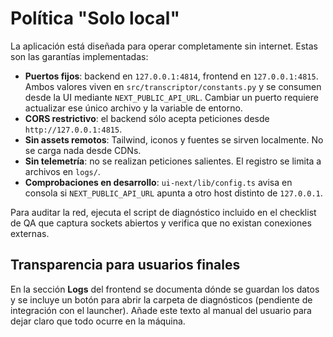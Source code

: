 # Política "Solo local"

La aplicación está diseñada para operar completamente sin internet. Estas son las garantías implementadas:

- **Puertos fijos**: backend en `127.0.0.1:4814`, frontend en `127.0.0.1:4815`. Ambos valores viven en `src/transcriptor/constants.py`
  y se consumen desde la UI mediante `NEXT_PUBLIC_API_URL`. Cambiar un puerto requiere actualizar ese único archivo y la variable de entorno.
- **CORS restrictivo**: el backend sólo acepta peticiones desde `http://127.0.0.1:4815`.
- **Sin assets remotos**: Tailwind, iconos y fuentes se sirven localmente. No se carga nada desde CDNs.
- **Sin telemetría**: no se realizan peticiones salientes. El registro se limita a archivos en `logs/`.
- **Comprobaciones en desarrollo**: `ui-next/lib/config.ts` avisa en consola si `NEXT_PUBLIC_API_URL` apunta a otro host distinto de `127.0.0.1`.

Para auditar la red, ejecuta el script de diagnóstico incluido en el checklist de QA que captura sockets abiertos y verifica que no existan conexiones externas.

## Transparencia para usuarios finales

En la sección **Logs** del frontend se documenta dónde se guardan los datos y se incluye un botón para abrir la carpeta de diagnósticos (pendiente de integración con el launcher). Añade este texto al manual del usuario para dejar claro que todo ocurre en la máquina.
